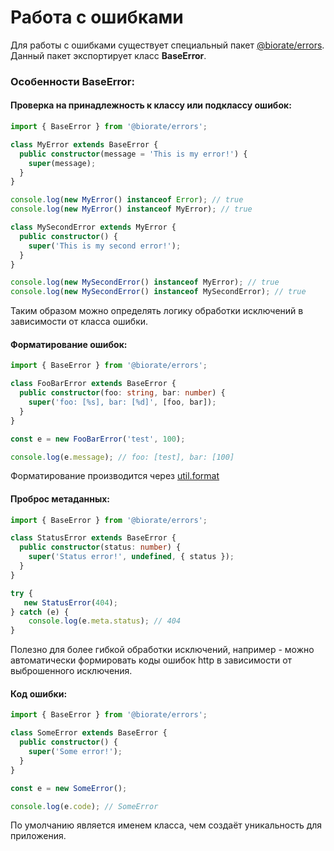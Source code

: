 # Работа с ошибками

Для работы с ошибками существует специальный пакет 
[@biorate/errors](https://www.npmjs.com/package/@biorate/erros).
Данный пакет экспортирует класс **BaseError**.

### Особенности BaseError:

#### Проверка на принадлежность к классу или подклассу ошибок:

```ts
import { BaseError } from '@biorate/errors';

class MyError extends BaseError {
  public constructor(message = 'This is my error!') {
    super(message);
  }
}

console.log(new MyError() instanceof Error); // true
console.log(new MyError() instanceof MyError); // true

class MySecondError extends MyError {
  public constructor() {
    super('This is my second error!');
  }
}

console.log(new MySecondError() instanceof MyError); // true
console.log(new MySecondError() instanceof MySecondError); // true
```

Таким образом можно определять логику обработки исключений в
зависимости от класса ошибки.

#### Форматирование ошибок:

```ts
import { BaseError } from '@biorate/errors';

class FooBarError extends BaseError {
  public constructor(foo: string, bar: number) {
    super('foo: [%s], bar: [%d]', [foo, bar]);
  }
}

const e = new FooBarError('test', 100);

console.log(e.message); // foo: [test], bar: [100]
```

Форматирование производится через [util.format](https://nodejs.org/docs/latest/api/util.html#utilformatformat-args)

#### Проброс метаданных:

```ts
import { BaseError } from '@biorate/errors';

class StatusError extends BaseError {
  public constructor(status: number) {
    super('Status error!', undefined, { status });
  }
}

try {
   new StatusError(404); 
} catch (e) {
    console.log(e.meta.status); // 404
}
```

Полезно для более гибкой обработки исключений,
например - можно автоматически формировать коды ошибок http
в зависимости от выброшенного исключения.

#### Код ошибки:

```ts
import { BaseError } from '@biorate/errors';

class SomeError extends BaseError {
  public constructor() {
    super('Some error!');
  }
}

const e = new SomeError();

console.log(e.code); // SomeError
```

По умолчанию является именем класса, чем создаёт
уникальность для приложения.
